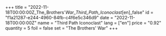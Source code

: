 +++
title = "2022-11-18T00:00:00Z_The_Brothers'_War_Third_Path_Iconoclast_[en]_false"
id = "f1a21287-e244-4960-84fb-c4f6e5c346d9"
date = "2022-11-18T00:00:00Z"
name = "Third Path Iconoclast"
lang = ["en"]
price = "0.92"
quantity = 5
foil = false
set = "The Brothers' War"
+++
